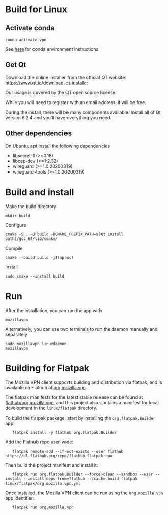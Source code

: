 # Build for Linux

## Activate conda

`conda activate vpn`

See [here](./index.md#conda) for conda environment instructions.

## Get Qt

Download the online installer from the official QT website: https://www.qt.io/download-qt-installer

Our usage is covered by the QT open source license.

While you will need to register with an email address, it will be free.

During the install, there will be many components available.
Install all of Qt version 6.2.4 and you'll have everything you need.

## Other dependencies

On Ubuntu, apt install the following dependencies

* libsecret-1 (>=0.18)
* libcap-dev (>=1:2.32)
* wireguard (>=1.0.20200319)
* wireguard-tools (>=1.0.20200319)

# Build and install

Make the build directory

    mkdir build

Configure

    cmake -S . -B build -DCMAKE_PREFIX_PATH=$(Qt install path)/gcc_64/lib/cmake/

Compile

    cmake --build build -j$(nproc)

Install

    sudo cmake --install build

# Run

After the installation, you can run the app with

    mozillavpn


Alternatively, you can use two terminals to run the daemon manually and separately

    sudo mozillavpn linuxdaemon
    mozillavpn

# Building for Flatpak

The Mozilla VPN client supports building and distribution via flatpak, and is
available on Flathub at [org.mozilla.vpn](https://flathub.org/apps/org.mozilla.vpn).

The flatpak manifests for the latest stable release can be found at
[flathub/org.mozilla.vpn](https://github.com/flathub/org.mozilla.vpn), and this
project also contains a manifest for local development in the `linux/flatpak`
directory.

To build the flatpak package, start by installing the `org.flatpak.Builder` app:

```
   flatpak install -y flathub org.flatpak.Builder
```

Add the Flathub repo user-wide:

```
   flatpak remote-add --if-not-exists --user flathub https://dl.flathub.org/repo/flathub.flatpakrepo
```

Then build the project manifest and install it:

```
   flatpak run org.flatpak.Builder --force-clean --sandbox --user --install --install-deps-from=flathub --ccache build-flatpak linux/flatpak/org.mozilla.vpn.yml
```

Once installed, the Mozilla VPN client can be run using the `org.mozilla.vpn`
app identifier:

```
   flatpak run org.mozilla.vpn
```


